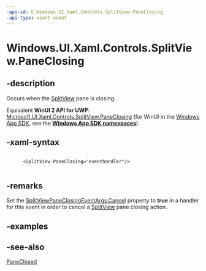 ```yaml
---
-api-id: E:Windows.UI.Xaml.Controls.SplitView.PaneClosing
-api-type: winrt event
---
```


<!-- Event syntax
public event Windows.Foundation.TypedEventHandler PaneClosing<Windows.UI.Xaml.Controls.SplitView,  Windows.UI.Xaml.Controls.SplitViewPaneClosingEventArgs>
-->

# Windows.UI.Xaml.Controls.SplitView.PaneClosing

## -description
Occurs when the [SplitView](splitview.md) pane is closing.

Equivalent **WinUI 2 API for UWP**: [Microsoft.UI.Xaml.Controls.SplitView.PaneClosing](/windows/winui/api/microsoft.ui.xaml.controls.splitview.paneclosing) (for WinUI in the [Windows App SDK](/windows/apps/windows-app-sdk/), see the **[Windows App SDK namespaces](/windows/windows-app-sdk/api/winrt/)**).

## -xaml-syntax
```xaml

      <SplitView PaneClosing="eventhandler"/>
    
```


## -remarks
Set the [SplitViewPaneClosingEventArgs.Cancel](splitviewpaneclosingeventargs_cancel.md) property to **true** in a handler for this event in order to cancel a [SplitView](splitview.md) pane closing action.

## -examples

## -see-also
[PaneClosed](splitview_paneclosed.md)
